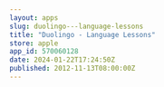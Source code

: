 ```yaml
---
layout: apps
slug: duolingo---language-lessons
title: "Duolingo - Language Lessons"
store: apple
app_id: 570060128
date: 2024-01-22T17:24:50Z
published: 2012-11-13T08:00:00Z
---
```


